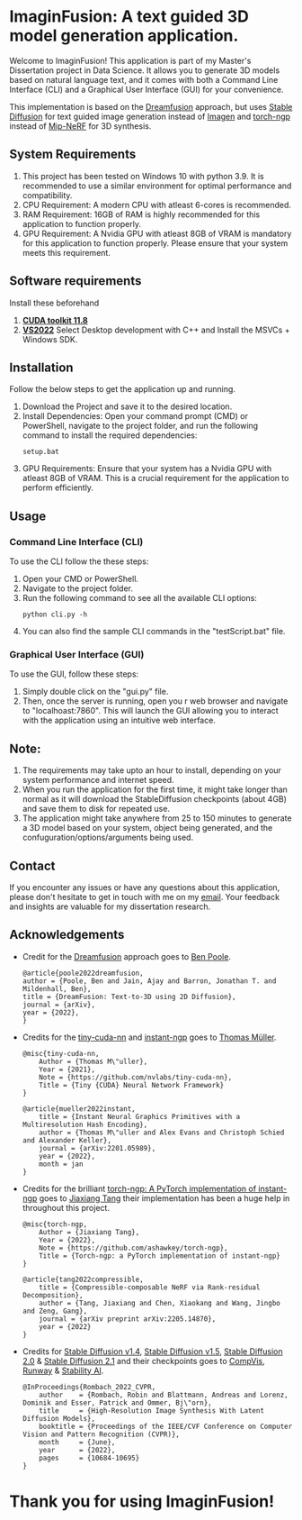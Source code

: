 # ImaginFusion: A text guided 3D model generation application.

Welcome to ImaginFusion! This application is part of my Master's Dissertation project in Data Science. It allows you to generate 3D models based on natural language text, and it comes with both a Command Line Interface (CLI) and a Graphical User Interface (GUI) for your convenience.

This implementation is based on the [Dreamfusion](https://dreamfusion3d.github.io/) approach, but uses [Stable Diffusion](https://github.com/CompVis/stable-diffusion) for text guided image generation instead of [Imagen](https://imagen.research.google/) and [torch-ngp](https://github.com/ashawkey/torch-ngp) instead of [Mip-NeRF](https://jonbarron.info/mipnerf/) for 3D synthesis.

## System Requirements

1. This project has been tested on Windows 10 with python 3.9. It is recommended to use a similar environment for optimal performance and compatibility.
2. CPU Requirement: A modern CPU with atleast 6-cores is recommended.
3. RAM Requirement: 16GB of RAM is highly recommended for this application to function properly.
4. GPU Requirement: A Nvidia GPU with atleast 8GB of VRAM is mandatory for this application to function properly. Please ensure that your system meets this requirement.

## Software requirements
Install these beforehand
1. [**CUDA toolkit 11.8**](https://developer.nvidia.com/cuda-11-8-0-download-archive)
2. [**VS2022**](https://visualstudio.microsoft.com/)  Select Desktop development with C++ and Install the MSVCs + Windows SDK.


## Installation

Follow the below steps to get the application up and running.

1. Download the Project and save it to the desired location.
2. Install Dependencies: Open your command prompt (CMD) or PowerShell, navigate to the project folder, and run the following command to install the required dependencies:
    ```
    setup.bat
    ```
3. GPU Requirements: Ensure that your system has a Nvidia GPU with atleast 8GB of VRAM. This is a crucial requirement for the application to perform efficiently.

## Usage

### Command Line Interface (CLI)

To use the CLI follow the these steps:
1. Open your CMD or PowerShell.
2. Navigate to the project folder.
3. Run the following command to see all the available CLI options:
    ```
    python cli.py -h
    ```
4. You can also find the sample CLI commands in the "testScript.bat" file.

### Graphical User Interface (GUI)
To use the GUI, follow these steps:
1. Simply double click on the "gui.py" file.
2. Then, once the server is running, open you r web browser and navigate to "localhoast:7860". This will launch the GUI allowing you to interact with the application using an intuitive web interface.

## Note:
1. The requirements may take upto an hour to install, depending on your system performance and internet speed.
2. When you run the application for the first time, it might take longer than normal as it will download the StableDiffusion checkpoints (about 4GB) and save them to disk for repeated use.
3. The application might take anywhere from 25 to 150 minutes to generate a 3D model based on your system, object being generated, and the confuguration/options/arguments being used.

## Contact
If you encounter any issues or have any questions about this application, please don't hesitate to get in touch with me on my [email](yashppanchal1997@gmail.com). Your feedback and insights are valuable for my dissertation research.

## Acknowledgements
- Credit for the [Dreamfusion](https://dreamfusion3d.github.io/) approach goes to [Ben Poole](https://cs.stanford.edu/~poole/).
    ```
    @article{poole2022dreamfusion,
    author = {Poole, Ben and Jain, Ajay and Barron, Jonathan T. and Mildenhall, Ben},
    title = {DreamFusion: Text-to-3D using 2D Diffusion},
    journal = {arXiv},
    year = {2022},
    }
    ```
- Credits for the [tiny-cuda-nn](https://github.com/NVlabs/tiny-cuda-nn) and [instant-ngp](https://github.com/NVlabs/instant-ngp) goes to [Thomas Müller](https://tom94.net/).
    ```
    @misc{tiny-cuda-nn,
        Author = {Thomas M\"uller},
        Year = {2021},
        Note = {https://github.com/nvlabs/tiny-cuda-nn},
        Title = {Tiny {CUDA} Neural Network Framework}
    }

    @article{mueller2022instant,
        title = {Instant Neural Graphics Primitives with a Multiresolution Hash Encoding},
        author = {Thomas M\"uller and Alex Evans and Christoph Schied and Alexander Keller},
        journal = {arXiv:2201.05989},
        year = {2022},
        month = jan
    }
    ```
- Credits for the brilliant [torch-ngp: A PyTorch implementation of instant-ngp](https://github.com/ashawkey/torch-ngp) goes to [Jiaxiang Tang](https://me.kiui.moe/) their implementation has been a huge help in throughout this project.
    ```
    @misc{torch-ngp,
        Author = {Jiaxiang Tang},
        Year = {2022},
        Note = {https://github.com/ashawkey/torch-ngp},
        Title = {Torch-ngp: a PyTorch implementation of instant-ngp}
    }

    @article{tang2022compressible,
        title = {Compressible-composable NeRF via Rank-residual Decomposition},
        author = {Tang, Jiaxiang and Chen, Xiaokang and Wang, Jingbo and Zeng, Gang},
        journal = {arXiv preprint arXiv:2205.14870},
        year = {2022}
    }
    ```
- Credits for [Stable Diffusion v1.4](https://huggingface.co/CompVis/stable-diffusion-v1-4), [Stable Diffusion v1.5](https://huggingface.co/runwayml/stable-diffusion-v1-5), [Stable Diffusion 2.0](https://huggingface.co/stabilityai/stable-diffusion-2) & [Stable Diffusion 2.1](https://huggingface.co/stabilityai/stable-diffusion-2-1) and their checkpoints goes to [CompVis](https://ommer-lab.com/), [Runway](https://runwayml.com/) & [Stability AI](https://stability.ai/).
    ```
    @InProceedings{Rombach_2022_CVPR,
        author    = {Rombach, Robin and Blattmann, Andreas and Lorenz, Dominik and Esser, Patrick and Ommer, Bj\"orn},
        title     = {High-Resolution Image Synthesis With Latent Diffusion Models},
        booktitle = {Proceedings of the IEEE/CVF Conference on Computer Vision and Pattern Recognition (CVPR)},
        month     = {June},
        year      = {2022},
        pages     = {10684-10695}
    }
    ```

# Thank you for using ImaginFusion!